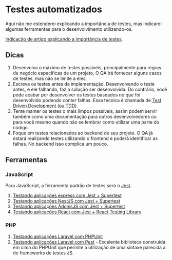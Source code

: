 # Testes automatizados

Aqui não me estenderei explicando a importância de testes, mas indicarei algumas ferramentas para o desenvolvimento utilizando-os.

[Indicação de artigo explicando a importância de testes](https://www.devmedia.com.br/a-importancia-dos-testes-para-a-qualidade-do-software/28439).

## Dicas

1. Desenvolva o máximo de testes possíveis, principalmente para regras de negócio específicas de um projeto, O QA irá fornecer alguns casos de testes, mas não se limite a eles.
2. Escreva os testes antes da implementação. Desenvolvendo o teste antes, e ele falhando, faz a solução ser desenvolvida. Do contrário, você pode acabar por desenvolver os testes baseados no que foi desenvolvido podendo conter falhas. Essa técnica é chamada de [Test Driven Development (ou TDD)](https://www.youtube.com/watch?v=7ylqtGk9bTo&list=PL9aKtVrF05DxIrtD3CuXGnzq8Q0IZ-t8J).
3. Tente manter os testes o mais limpos possíveis, assim podem servir também como uma documentação para outros desenvolvedores ou para você mesmo quando não se lembrar como utilizar uma parte do código.
4. Foque em testes relacionados ao backend de seu projeto. O QA já estará realizando testes utilizando o frontend e poderá identificar as falhas. No backend isso complica um pouco.

## Ferramentas

### JavaScript

Para JavaScript, a ferramenta padrão de testes será o [Jest](https://jestjs.io).

1. [Testando aplicações express com Jest + Supertest](https://www.albertgao.xyz/2017/05/24/how-to-test-expressjs-with-jest-and-supertest/)
2. [Testando aplicações NestJS com Jest + Supertest](https://docs.nestjs.com/fundamentals/testing)
3. [Testando aplicações AdonisJS com Jest + Supertest](https://docs.adonisjs.com/cookbooks/testing-adonisjs-apps)
4. [Testando aplicações React com Jest + React Testing Library](https://blog.rocketseat.com.br/introducao-a-testing-library-testando-componentes-react/)

### PHP

1. [Testando aplicações Laravel com PHPUnit](https://laravel.com/docs/9.x/testing)
2. [Testando aplicações Laravel com Pest](https://nunomaduro.com/using-pest-in-laravel/) - Excelente biblioteca construída em cima do PHPUnit que permite a utilização de uma sintaxe parecida a de frameworks de testes JS.
